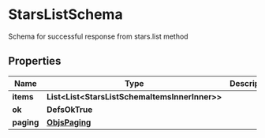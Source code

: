 

# StarsListSchema

Schema for successful response from stars.list method

## Properties

| Name | Type | Description | Notes |
|------------ | ------------- | ------------- | -------------|
|**items** | **List&lt;List&lt;StarsListSchemaItemsInnerInner&gt;&gt;** |  |  |
|**ok** | **DefsOkTrue** |  |  |
|**paging** | [**ObjsPaging**](ObjsPaging.md) |  |  [optional] |



